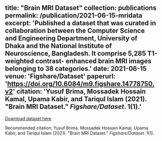 title: "Brain MRI Dataset"
collection: publications
permalink: /publication/2021-06-15-mridata
excerpt: 'Published a dataset that was curated in collaboration between the Computer Science and Engineering Department, University of Dhaka and the National Institute of Neuroscience, Bangladesh. It comprise 5,285 T1-weighted contrast- enhanced brain MRI images belonging to 38 categories.'
date: 2021-06-15
venue: 'Figshare/Dataset'
paperurl: 'https://doi.org/10.6084/m9.figshare.14778750.v2'
citation: 'Yusuf Brima, Mossadek Hossain Kamal, Upama Kabir, and Tariqul Islam (2021). &quot;Brain MRI Dataset.&quot; <i>Figshare/Dataset</i>. 1(1).'
---

[Download dataset here](https://doi.org/10.6084/m9.figshare.14778750.v2)

Recommended citation: Yusuf Brima, Mossadek Hossain Kamal, Upama Kabir, and Tariqul Islam (2021). "Brain MRI Dataset." <i>Figshare/Dataset</i>. 1(1).
